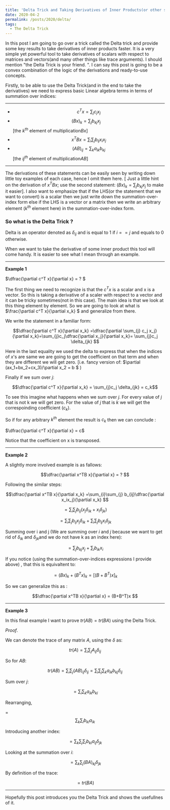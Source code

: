 ```yaml
---
title: 'Delta Trick and Taking Derivatives of Inner Products(or other scalars) with respect to vectors and matrices'
date: 2020-04-2
permalink: /posts/2020/delta/
tags:
  - The Delta Trick 
---
```


In this post I am going to go over a trick called the Delta trick and provide some key results to take derivatives of inner products faster.  It is a very simple yet powerful tool to take derivatives of scalars with respect to matrices and vectors(and many other things like trace arguments). I should mention "the Delta Trick is your friend. ".  I can say this post is going to be a convex combination of the logic of the derivations and ready-to-use concepts.

Firstly, to be able to use the Delta Trick(and in the end to take the derivatives) we need to express basic Linear algebra terms in terms of summation over indices:

---

- $$c^{T}x = \sum_{j} c_j x_j $$ 
- $$(Bx)_{k} =\sum_{j}b_{kj}x_j\quad$$ [the $k^{th}$ element of multiplication$Bx$]
- $$x^TBx = \sum_{i}\sum_{j}b_{ij}x_ix_j$$
- $$ (AB)_{ij} = \sum_{k}a_{ik}b_{kj}$$  [the $ij^{th}$ element of multiplication$AB$]

---

The derivations of these statements can be easily seen by writing down little toy examples of each case, hence I omit them here. [ Just a little hint on the derivation of $x^TBx$; use the second statement: $(Bx)_{k} =\sum_{j}b_{kj}x_j$  to make it easier]. I also want to emphasize  that if the LHS(or the statement that we want to convert) is a scalar then we just write down the summation-over-index form else if the LHS is a vector or a matrix then we write an arbitrary element ($k^{th}$ element here) in the summation-over-index form.

### So what is the Delta Trick ?

Delta is an operator denoted as $\delta_{ij}$ and is equal to 1 if $i==j$ and equals to 0 otherwise.

When we want to take the derivative of some inner product this tool will come handy. It is easier to see what I mean through an example. 

---

**Example 1**

$\dfrac{\partial c^T x}{\partial x} = ? $ 

The first thing we need to recognize is that the $c^Tx$ is a scalar and x is a vector. So this is taking a derivative of a scaler with respect to a vector and it can be tricky sometimes(not in this case). The main idea is that we look at this thing element by element. So we are going to look at what is  $\frac{\partial c^T x}{\partial x_k} $  and generalize from there.

We write the statement in a familiar form:

$$\dfrac{\partial c^T x}{\partial x_k} =\dfrac{\partial \sum_{j} c_j x_j}{\partial x_k}=\sum_{j}c_j\dfrac{\partial x_j}{\partial x_k}= \sum_{j}c_j \delta_{jk} $$

Here in the last equality we used the delta to express that  when the indices of $x$'s are same we are going to get the coefficient on that term and when they are different we will get zero. [i.e. fancy version of: $\partial (ax_1+bx_2+cx_3)/\partial x_2 = b $ )

Finally if we sum over $j$:

$$\dfrac{\partial c^T x}{\partial x_k} = \sum_{j}c_j \delta_{jk} = c_k$$

To see this imagine what happens when we sum over $j$. For every value of $j$ that is not k we will get zero. For the value of $j$ that is $k$ we will get the correspoinding coefficient ($c_k$). 

So if for any arbitrary $k^{th}$ element the result is $c_k$ then we can conclude :

$\dfrac{\partial c^T x}{\partial x} = c$  

Notice that the coefficient on x is transposed.

---

**Example 2** 

A slightly more involved example is as fallows:

$$\dfrac{\partial x^TB x}{\partial x} = ? $$

Following the similar steps:

$$\dfrac{\partial x^TB x}{\partial x_k} =\sum_{i}\sum_{j} b_{ij}\dfrac{\partial x_ix_j}{\partial x_k} $$

$$ = \sum_{i}\sum_{j} b_{ij}(x_j\delta_{ik} + x_i\delta_{jk})$$

$$ = \sum_{i}\sum_{j}b_{ij}x_j\delta_{ik} + \sum_{i}\sum_{j}b_{ij}x_i\delta_{jk}$$

Summing over i and j (We are summing over $i$ and $j$ because we want to get rid of $\delta_{ik}$  and $\delta_{jk}$and we do not have k as an index here):

$$=\sum_{j}b_{kj}x_j + \sum_{i}b_{ik}x_i$$

If you notice (using the summation-over-indices expressions I provide above) , that this is equivaltent to:

$$= (Bx)_k + (B^Tx)_k = [(B+B^T)x]_k$$

So we can generalize this as :

$$\dfrac{\partial x^TB x}{\partial x} = (B+B^T)x $$ 

---

**Example 3**

In this final example I want to prove $tr(AB)=tr(BA)$ using the Delta Trick. 

*Proof*.

We can denote the trace of any matrix $A$, using the $\delta$ as:

$$tr(A) = \sum_{i}\sum_{j}A_{ij}\delta_{ij}$$

So for $AB$:

$$tr(AB) = \sum_{i}\sum_{j}(AB)_{ij}\delta_{ij} = \sum_{i}\sum_{j}\sum_{k}a_{ik}b_{kj}\delta_{ij}$$

Sum over $j$:

$$= \sum_{i}\sum_{k}a_{ik}b_{ki}$$

Rearranging,

=$$\sum_{k}\sum_{i}b_{ki}a_{ik} $$

Introducing another index:

$$=\sum_{k}\sum_{j}\sum_{i} b_{ki}a_{ij}\delta_{jk}$$

Looking at the summation over $i$:

$$= \sum_{k}\sum_{j}(BA)_{kj}\delta_{jk}$$

By definition of the trace:

$$=tr(BA)$$

---

Hopefully this post introduces you the Delta Trick and shows the usefullnes of it.  
